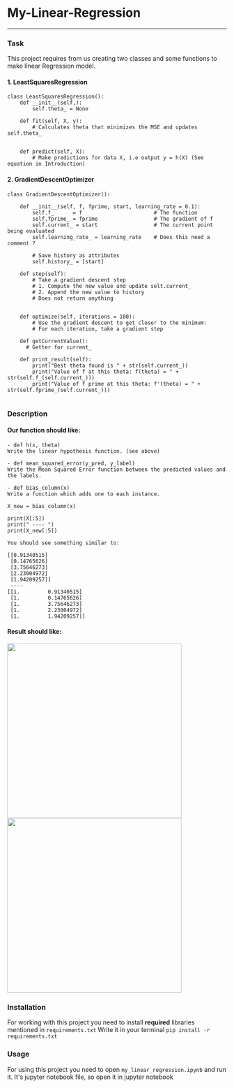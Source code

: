 # My-Linear-Regression
***

### Task
This project requires from us creating two classes and some functions to make linear Regression model. 
#### 1. LeastSquaresRegression
<pre class=" language-plain"><code class=" language-plain">class LeastSquaresRegression():
    def __init__(self,):
        self.theta_ = None

    def fit(self, X, y):
        # Calculates theta that minimizes the MSE and updates self.theta_


    def predict(self, X):
        # Make predictions for data X, i.e output y = h(X) (See equation in Introduction)
</code></pre>

#### 2. GradientDescentOptimizer
<pre class=" language-plain"><code class=" language-plain">class GradientDescentOptimizer():

    def __init__(self, f, fprime, start, learning_rate = 0.1):
        self.f_      = f                       # The function
        self.fprime_ = fprime                  # The gradient of f
        self.current_ = start                  # The current point being evaluated
        self.learning_rate_ = learning_rate    # Does this need a comment ?

        # Save history as attributes
        self.history_ = [start]

    def step(self):
        # Take a gradient descent step
        # 1. Compute the new value and update selt.current_
        # 2. Append the new value to history
        # Does not return anything


    def optimize(self, iterations = 100):
        # Use the gradient descent to get closer to the minimum:
        # For each iteration, take a gradient step

    def getCurrentValue():
      # Getter for current_

    def print_result(self):
        print("Best theta found is " + str(self.current_))
        print("Value of f at this theta: f(theta) = " + str(self.f_(self.current_)))
        print("Value of f prime at this theta: f'(theta) = " + str(self.fprime_(self.current_)))

</code></pre>
### Description
#### Our function should like:
<pre class=" language-plain"><code class=" language-plain">- def h(x, theta)
Write the linear hypothesis function. (see above)

- def mean_squared_error(y_pred, y_label)
Write the Mean Squared Error function between the predicted values and the labels.

- def bias_column(x)
Write a function which adds one to each instance.

X_new = bias_column(x)

print(X[:5])
print(" ---- ")
print(X_new[:5])

You should see something similar to:

[[0.91340515]
 [0.14765626]
 [3.75646273]
 [2.23004972]
 [1.94209257]]
 ----
[[1.         0.91340515]
 [1.         0.14765626]
 [1.         3.75646273]
 [1.         2.23004972]
 [1.         1.94209257]]
</code></pre>

#### Result should like:
<img src="https://storage.googleapis.com/qwasar-public/track-ds/linear_points_nude.png" width="400">

<img src="https://storage.googleapis.com/qwasar-public/track-ds/linear_points_regressed.png" width="400">

### Installation
For working with this project you need to install __required__ libraries mentioned in `requirements.txt`
Write it in your terminal
```pip install -r requirements.txt```

### Usage
For using this project you need to open `my_linear_regression.ipynb` and run it. It's jupyter notebook file, so open it in jupyter notebook
